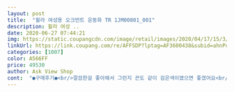 ```yaml
---
layout: post 
title:  "휠라 여성용 오크먼트 운동화 TR 1JM00801_001" 
description: 휠라 여성 ..
date: 2020-06-27 07:44:21 
img: https://static.coupangcdn.com/image/retail/images/2020/04/17/15/3/fafdb49f-09a5-47f8-83d1-921ac3ff5532.jpg 
linkUrl: https://link.coupang.com/re/AFFSDP?lptag=AF3600438&subid=ahnPublicAsk&pageKey=1555908388&itemId=2576350328&vendorItemId=70552175574&traceid=V0-113-397744defc44e077 
categories: [1007] 
color: A566FF 
price: 49530 
author: Ask View Shop 
cont:  "●구매후기●<br/>깔끔한걸 좋아해서 그런지 끈도 같이 검은색이였으면 좋겠어요<br/>너무너무좋아요<br/>실물이 더 예쁘고 좋습니다.<br/><br/>쿠션감좋고 걸어다니기 편하고 좋네요.<br/> 내구성도 튼튼합니다.<br/><br/>깔끔한걸 좋아해서 그런지 끈도 같이 검은색이였으면 좋겠어요<br/>너무너무좋아요<br/>실물이 더 예쁘고 좋습니다.<br/><br/>쿠션감좋고 걸어다니기 편하고 좋네요.<br/> 내구성도 튼튼합니다.<br/><br/>" 
---
```

